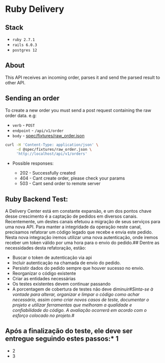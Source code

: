 # Ruby Delivery

## Stack

* `ruby 2.7.1`
* `rails 6.0.3`
* `postgres 12`

## About

This API receives an incoming order, parses it and send the parsed result to other API.

## Sending an order

To create a new order you must send a post request containing the raw order data. e.g:

* `verb` - `POST`
* `endpoint` - `/api/v1/order`
* `body` - [spec/fixtures/raw_order.json](spec/fixtures/raw_order.json)

```bash
curl -H 'Content-Type: application/json' \
     -d @spec/fixtures/raw_order.json \
     'http://localhost/api/v1/orders'
```

* Possible responses:

  - 202 - Successfully created
  - 404 - Cant create order, please check your params  
  - 503 - Cant send order to remote server


## Ruby Backend Test:

A Delivery Center está em constante expansão, e um dos pontos chave desse crescimento é a captação de pedidos em diversos canais. Recentemente, um destes canais efetuou a migração de seus serviços para uma nova API. Para manter a integridade da operação neste canal, precisamos refatorar um código legado que recebe e envia este pedido. Nesta nova integração iremos utilizar uma nova autenticação, onde iremos receber um token válido por uma hora para o envio do pedido.## Dentre as necessidades desta refatoração, estão:

* Buscar o token de autenticação via api
* Incluir autenticação na chamada de envio do pedido.
* Persistir dados do pedido sempre que houver sucesso no envio.
* Reorganizar o código existente
* Criar as entidades necessárias
* Os testes existentes devem continuar passando
* A porcentagem de cobertura de testes não deve diminuir#*Sinta-se à vontade para alterar, organizar e limpar o código como achar necessário, assim como criar novos casos de teste, documentar o projeto e utilizar ferramentas que melhoram a qualidade e confiabilidade do código. A avaliação ocorrerá em acordo com o esforço colocado no projeto.*#
## Após a finalização do teste, ele deve ser entregue seguindo estes passos:* 1
* 2
* 3
